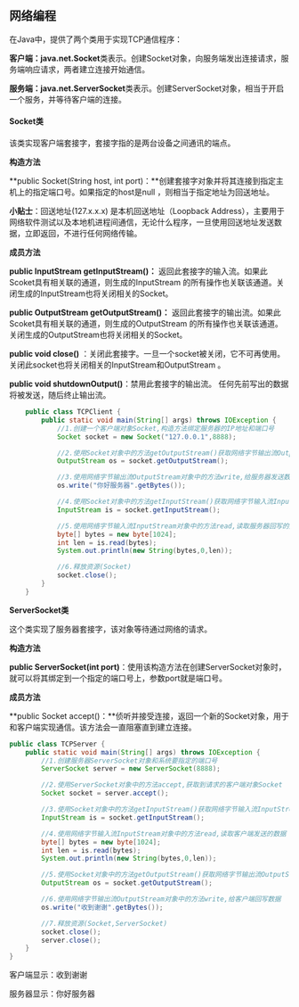 ## 网络编程

在Java中，提供了两个类用于实现TCP通信程序：

**客户端：java.net.Socket**类表示。创建Socket对象，向服务端发出连接请求，服务端响应请求，两者建立连接开始通信。

**服务端：java.net.ServerSocket**类表示。创建ServerSocket对象，相当于开启一个服务，并等待客户端的连接。





#### **Socket类**

该类实现客户端套接字，套接字指的是两台设备之间通讯的端点。

**构造方法**

**public Socket(String host, int port)：**创建套接字对象并将其连接到指定主机上的指定端口号。如果指定的host是null ，则相当于指定地址为回送地址。 

**小贴士**：回送地址(127.x.x.x) 是本机回送地址（Loopback Address），主要用于网络软件测试以及本地机进程间通信，无论什么程序，一旦使用回送地址发送数据，立即返回，不进行任何网络传输。

 

**成员方法**

**public InputStream getInputStream()：** 返回此套接字的输入流。如果此Scoket具有相关联的通道，则生成的InputStream 的所有操作也关联该通道。关闭生成的InputStream也将关闭相关的Socket。

**public OutputStream getOutputStream()：** 返回此套接字的输出流。如果此Scoket具有相关联的通道，则生成的OutputStream 的所有操作也关联该通道。关闭生成的OutputStream也将关闭相关的Socket。

**public void close()** ：关闭此套接字。一旦一个socket被关闭，它不可再使用。关闭此socket也将关闭相关的InputStream和OutputStream 。

**public void shutdownOutput()**：禁用此套接字的输出流。  任何先前写出的数据将被发送，随后终止输出流。

```java
    public class TCPClient {
        public static void main(String[] args) throws IOException {
            //1.创建一个客户端对象Socket,构造方法绑定服务器的IP地址和端口号
            Socket socket = new Socket("127.0.0.1",8888);

            //2.使用Socket对象中的方法getOutputStream()获取网络字节输出流OutputStream对象
            OutputStream os = socket.getOutputStream();

            //3.使用网络字节输出流OutputStream对象中的方法write,给服务器发送数据
            os.write("你好服务器".getBytes());

            //4.使用Socket对象中的方法getInputStream()获取网络字节输入流InputStream对象
            InputStream is = socket.getInputStream();

            //5.使用网络字节输入流InputStream对象中的方法read,读取服务器回写的数据
            byte[] bytes = new byte[1024];
            int len = is.read(bytes);
            System.out.println(new String(bytes,0,len));

            //6.释放资源(Socket)
            socket.close();
        }
    }
```



**ServerSocket类**

这个类实现了服务器套接字，该对象等待通过网络的请求。

**构造方法**

**public ServerSocket(int port)**：使用该构造方法在创建ServerSocket对象时，就可以将其绑定到一个指定的端口号上，参数port就是端口号。

**成员方法**

**public Socket accept()：**侦听并接受连接，返回一个新的Socket对象，用于和客户端实现通信。该方法会一直阻塞直到建立连接。

```java
public class TCPServer {
    public static void main(String[] args) throws IOException {
        //1.创建服务器ServerSocket对象和系统要指定的端口号
        ServerSocket server = new ServerSocket(8888);

        //2.使用ServerSocket对象中的方法accept,获取到请求的客户端对象Socket
        Socket socket = server.accept();

        //3.使用Socket对象中的方法getInputStream()获取网络字节输入流InputStream对象
        InputStream is = socket.getInputStream();

        //4.使用网络字节输入流InputStream对象中的方法read,读取客户端发送的数据
        byte[] bytes = new byte[1024];
        int len = is.read(bytes);
        System.out.println(new String(bytes,0,len));

        //5.使用Socket对象中的方法getOutputStream()获取网络字节输出流OutputStream对象
        OutputStream os = socket.getOutputStream();

        //6.使用网络字节输出流OutputStream对象中的方法write,给客户端回写数据
        os.write("收到谢谢".getBytes());

        //7.释放资源(Socket,ServerSocket)
        socket.close();
        server.close();
    }
}
```

客户端显示：收到谢谢

服务器显示：你好服务器



